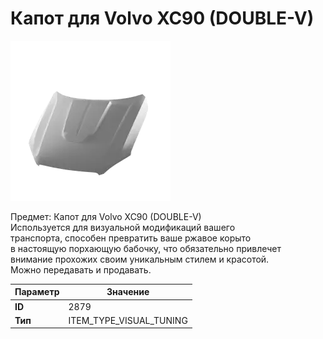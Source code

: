 # Капот для Volvo XC90 (DOUBLE-V)

![Item Image](../img/2879.webp?raw=true)

Предмет: Капот для Volvo XC90 (DOUBLE-V)<br>Используется для визуальной модификаций вашего<br>транспорта, способен превратить ваше ржавое корыто<br>в настоящую порхающую бабочку, что обязательно привлечет<br>внимание прохожих своим уникальным стилем и красотой.<br>Можно передавать и продавать.


| Параметр | Значение |
|----------|----------|
| **ID** | 2879 |
| **Тип** | ITEM_TYPE_VISUAL_TUNING |

